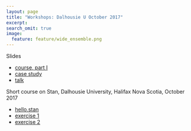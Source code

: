 ```yaml
---
layout: page
title: "Workshops: Dalhousie U October 2017"
excerpt:
search_omit: true
image:
  feature: feature/wide_ensemble.png
---
```


Slides

- [course, part I](/workshops/halifax2017/halifax-1.pdf)
- [case study](hier-models-meetup-2017.pdf)
- [talk](stan-overview.pdf)

Short course on Stan, Dalhousie University, Halifax Nova Scotia, October 2017

- [hello.stan](/workshops/halifax2017/hello.stan)
- [exercise 1](/workshops/halifax2017/exercise_1.html)
- [exercise 2](/workshops/halifax2017/exercise_2.html)
